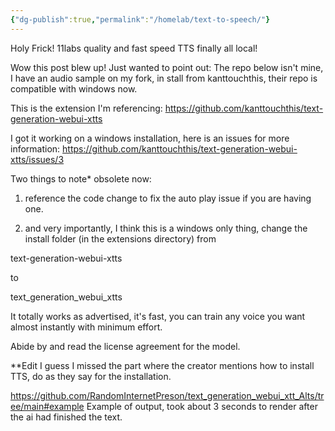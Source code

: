 ```yaml
---
{"dg-publish":true,"permalink":"/homelab/text-to-speech/"}
---
```



Holy Frick! 11labs quality and fast speed TTS finally all local!

Wow this post blew up! Just wanted to point out:
The repo below isn't mine, I have an audio sample on my fork, in stall from kanttouchthis, their repo is compatible with windows now.

This is the extension I'm referencing:
https://github.com/kanttouchthis/text-generation-webui-xtts

I got it working on a windows installation, here is an issues for more information:
https://github.com/kanttouchthis/text-generation-webui-xtts/issues/3

Two things to note* obsolete now:


1. reference the code change to fix the auto play issue if you are having one.

2. and very importantly, I think this is a windows only thing, change the install folder (in the extensions directory) from 

text-generation-webui-xtts

to

text_generation_webui_xtts

It totally works as advertised, it's fast, you can train any voice you want almost instantly with minimum effort.

Abide by and read the license agreement for the model.

**Edit I guess I missed the part where the creator mentions how to install TTS, do as they say for the installation.

https://github.com/RandomInternetPreson/text_generation_webui_xtt_Alts/tree/main#example
Example of output, took about 3 seconds to render after the ai had finished the text.